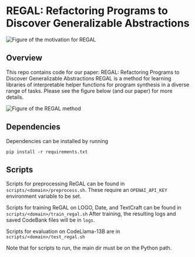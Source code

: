 # REGAL: Refactoring Programs to Discover Generalizable Abstractions 


![Figure of the motivation for REGAL](assets/fig1_single.png)

## Overview
This repo contains code for our paper: REGAL: Refactoring Programs to Discover Generalizable Abstractions
REGAL is a method for learning libraries of interpretable helper functions for program synthesis in a diverse range of tasks. 
Please see the figure below (and our paper) for more details. 

![Figure of the REGAL method](assets/fig2_method.png)

## Dependencies 
Dependencies can be installed by running 

```
pip install -r requirements.txt 
```

## Scripts 
Scripts for preprocessing ReGAL can be found in `scripts/<domain>/preprocess.sh`.
These require an `OPENAI_API_KEY` environment variable to be set. 

Scripts for training ReGAL on LOGO, Date, and TextCraft can be found in 
`scripts/<domain>/train_regal.sh` 
After training, the resulting logs and saved CodeBank files will be in `logs`.


Scripts for evaluation on CodeLlama-13B are in `scripts/<domain>/test_regal.sh`

Note that for scripts to run, the main dir must be on the Python path.
